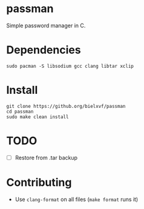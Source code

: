 # passman
Simple password manager in C.

# Dependencies
```
sudo pacman -S libsodium gcc clang libtar xclip
```

# Install
```
git clone https://github.org/bielxvf/passman
cd passman
sudo make clean install
```

# TODO
* [ ] Restore from .tar backup

# Contributing
- Use `clang-format` on all files (`make format` runs it)